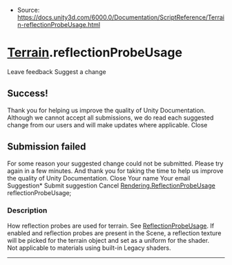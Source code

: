 * Source: https://docs.unity3d.com/6000.0/Documentation/ScriptReference/Terrain-reflectionProbeUsage.html

#  [Terrain](https://docs.unity3d.com/6000.0/Documentation/ScriptReference/Terrain.html).reflectionProbeUsage
Leave feedback
Suggest a change
## Success!
Thank you for helping us improve the quality of Unity Documentation. Although we cannot accept all submissions, we do read each suggested change from our users and will make updates where applicable.
Close
## Submission failed
For some reason your suggested change could not be submitted. Please <a>try again</a> in a few minutes. And thank you for taking the time to help us improve the quality of Unity Documentation.
Close
Your name Your email Suggestion* Submit suggestion
Cancel
[Rendering.ReflectionProbeUsage](https://docs.unity3d.com/6000.0/Documentation/ScriptReference/Rendering.ReflectionProbeUsage.html) reflectionProbeUsage; 
### Description
How reflection probes are used for terrain. See [ReflectionProbeUsage](https://docs.unity3d.com/6000.0/Documentation/ScriptReference/Rendering.ReflectionProbeUsage.html).
If enabled and reflection probes are present in the Scene, a reflection texture will be picked for the terrain object and set as a uniform for the shader.   
Not applicable to materials using built-in Legacy shaders.
* * *
